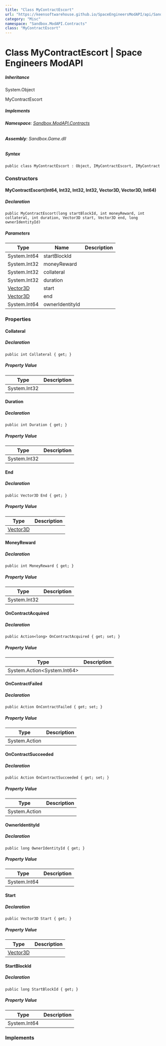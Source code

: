 ```yaml
---
title: "Class MyContractEscort"
url: "https://keensoftwarehouse.github.io/SpaceEngineersModAPI/api/Sandbox.ModAPI.Contracts.MyContractEscort.html"
category: "Misc"
namespace: "Sandbox.ModAPI.Contracts"
class: "MyContractEscort"
---
```


# Class MyContractEscort | Space Engineers ModAPI

##### Inheritance

System.Object

MyContractEscort

##### Implements

###### **Namespace**: [Sandbox.ModAPI.Contracts](https://keensoftwarehouse.github.io/SpaceEngineersModAPI/api/Sandbox.ModAPI.Contracts.html)

###### **Assembly**: Sandbox.Game.dll

##### Syntax

```
public class MyContractEscort : Object, IMyContractEscort, IMyContract
```

### Constructors

#### MyContractEscort(Int64, Int32, Int32, Int32, Vector3D, Vector3D, Int64)

##### Declaration

```
public MyContractEscort(long startBlockId, int moneyReward, int collateral, int duration, Vector3D start, Vector3D end, long ownerIdentityId)
```

##### Parameters

| Type | Name | Description |
| --- | --- | --- |
| System.Int64 | startBlockId |     |
| System.Int32 | moneyReward |     |
| System.Int32 | collateral |     |
| System.Int32 | duration |     |
| [Vector3D](https://keensoftwarehouse.github.io/SpaceEngineersModAPI/api/VRageMath.Vector3D.html) | start |     |
| [Vector3D](https://keensoftwarehouse.github.io/SpaceEngineersModAPI/api/VRageMath.Vector3D.html) | end |     |
| System.Int64 | ownerIdentityId |     |

### Properties

#### Collateral

##### Declaration

```
public int Collateral { get; }
```

##### Property Value

| Type | Description |
| --- | --- |
| System.Int32 |     |

#### Duration

##### Declaration

```
public int Duration { get; }
```

##### Property Value

| Type | Description |
| --- | --- |
| System.Int32 |     |

#### End

##### Declaration

```
public Vector3D End { get; }
```

##### Property Value

| Type | Description |
| --- | --- |
| [Vector3D](https://keensoftwarehouse.github.io/SpaceEngineersModAPI/api/VRageMath.Vector3D.html) |     |

#### MoneyReward

##### Declaration

```
public int MoneyReward { get; }
```

##### Property Value

| Type | Description |
| --- | --- |
| System.Int32 |     |

#### OnContractAcquired

##### Declaration

```
public Action<long> OnContractAcquired { get; set; }
```

##### Property Value

| Type | Description |
| --- | --- |
| System.Action<System.Int64\> |     |

#### OnContractFailed

##### Declaration

```
public Action OnContractFailed { get; set; }
```

##### Property Value

| Type | Description |
| --- | --- |
| System.Action |     |

#### OnContractSucceeded

##### Declaration

```
public Action OnContractSucceeded { get; set; }
```

##### Property Value

| Type | Description |
| --- | --- |
| System.Action |     |

#### OwnerIdentityId

##### Declaration

```
public long OwnerIdentityId { get; }
```

##### Property Value

| Type | Description |
| --- | --- |
| System.Int64 |     |

#### Start

##### Declaration

```
public Vector3D Start { get; }
```

##### Property Value

| Type | Description |
| --- | --- |
| [Vector3D](https://keensoftwarehouse.github.io/SpaceEngineersModAPI/api/VRageMath.Vector3D.html) |     |

#### StartBlockId

##### Declaration

```
public long StartBlockId { get; }
```

##### Property Value

| Type | Description |
| --- | --- |
| System.Int64 |     |

### Implements